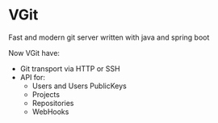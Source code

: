 # VGit

Fast and modern git server written with java and spring boot

Now VGit have:
 * Git transport via HTTP or SSH
 * API for:
   * Users and Users PublicKeys
   * Projects
   * Repositories
   * WebHooks
